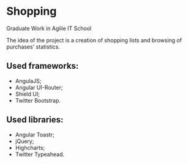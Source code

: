 # Shopping
Graduate Work in Agilie IT School

The idea of the project is a creation of shopping lists and browsing of purchases' statistics.
 
Used frameworks:
---------------
* AngulaJS;
* Angular UI-Router;
* Shield UI;
* Twitter Bootstrap.

Used libraries:
---------------
* Angular Toastr;
* jQuery;
* Highcharts;
* Twitter Typeahead.

    
 
